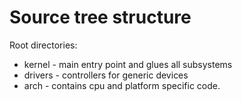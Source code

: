 # Source tree structure

Root directories:
 - kernel - main entry point and glues all subsystems
 - drivers - controllers for generic devices
 - arch - contains cpu and platform specific code. 
